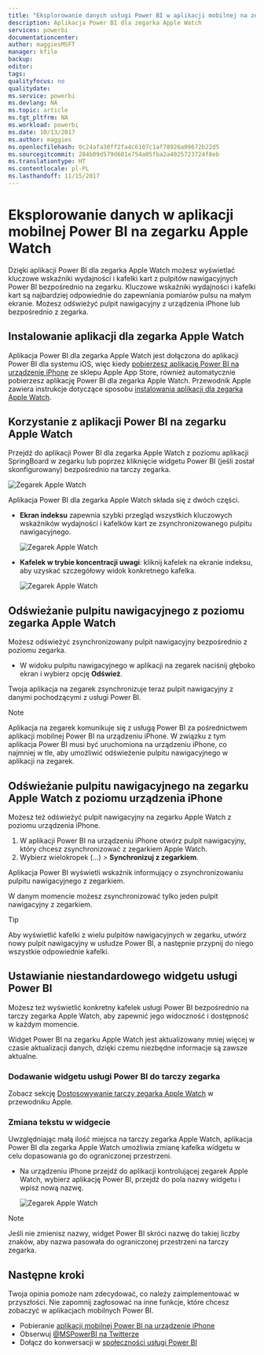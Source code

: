 ```yaml
---
title: "Eksplorowanie danych usługi Power BI w aplikacji mobilnej na zegarku Apple Watch"
description: Aplikacja Power BI dla zegarka Apple Watch
services: powerbi
documentationcenter: 
author: maggiesMSFT
manager: kfile
backup: 
editor: 
tags: 
qualityfocus: no
qualitydate: 
ms.service: powerbi
ms.devlang: NA
ms.topic: article
ms.tgt_pltfrm: NA
ms.workload: powerbi
ms.date: 10/13/2017
ms.author: maggies
ms.openlocfilehash: 0c24afa30ff2fa4c6107c1af78926a09672b22d5
ms.sourcegitcommit: 284b09d579d601e754a05fba2a4025723724f8eb
ms.translationtype: HT
ms.contentlocale: pl-PL
ms.lasthandoff: 11/15/2017
---
```

# <a name="explore-your-data-in-the-power-bi-mobile-app-on-your-apple-watch"></a>Eksplorowanie danych w aplikacji mobilnej Power BI na zegarku Apple Watch
Dzięki aplikacji Power BI dla zegarka Apple Watch możesz wyświetlać kluczowe wskaźniki wydajności i kafelki kart z pulpitów nawigacyjnych Power BI bezpośrednio na zegarku. Kluczowe wskaźniki wydajności i kafelki kart są najbardziej odpowiednie do zapewniania pomiarów pulsu na małym ekranie. Możesz odświeżyć pulpit nawigacyjny z urządzenia iPhone lub bezpośrednio z zegarka.

## <a name="install-the-apple-watch-app"></a>Instalowanie aplikacji dla zegarka Apple Watch
Aplikacja Power BI dla zegarka Apple Watch jest dołączona do aplikacji Power BI dla systemu iOS, więc kiedy [pobierzesz aplikację Power BI na urządzenie iPhone](http://go.microsoft.com/fwlink/?LinkId=522062 "Pobieranie aplikacji na urządzenie iPhone") ze sklepu Apple App Store, również automatycznie pobierzesz aplikację Power BI dla zegarka Apple Watch. Przewodnik Apple zawiera instrukcje dotyczące sposobu [instalowania aplikacji dla zegarka Apple Watch](https://support.apple.com/en-us/HT204784).

## <a name="use-the-power-bi-app-on-the-apple-watch"></a>Korzystanie z aplikacji Power BI na zegarku Apple Watch
Przejdź do aplikacji Power BI dla zegarka Apple Watch z poziomu aplikacji SpringBoard w zegarku lub poprzez kliknięcie widgetu Power BI (jeśli został skonfigurowany) bezpośrednio na tarczy zegarka.

![Zegarek Apple Watch](media/mobile-apple-watch/pbi_aplwatch_complicatn240arrow.png)

Aplikacja Power BI dla zegarka Apple Watch składa się z dwóch części.

* **Ekran indeksu** zapewnia szybki przegląd wszystkich kluczowych wskaźników wydajności i kafelków kart ze zsynchronizowanego pulpitu nawigacyjnego.
  
  ![Zegarek Apple Watch](media/mobile-apple-watch/pbi_aplwatch_indexscreen240.png)
* **Kafelek w trybie koncentracji uwagi**: kliknij kafelek na ekranie indeksu, aby uzyskać szczegółowy widok konkretnego kafelka.
  
  ![Zegarek Apple Watch](media/mobile-apple-watch/pbi_aplwatch_kpi.png)

## <a name="refresh-a-dashboard-from-your-apple-watch"></a>Odświeżanie pulpitu nawigacyjnego z poziomu zegarka Apple Watch
Możesz odświeżyć zsynchronizowany pulpit nawigacyjny bezpośrednio z poziomu zegarka.

* W widoku pulpitu nawigacyjnego w aplikacji na zegarek naciśnij głęboko ekran i wybierz opcję **Odśwież**.

Twoja aplikacja na zegarek zsynchronizuje teraz pulpit nawigacyjny z danymi pochodzącymi z usługi Power BI.

> [!NOTE]
> Aplikacja na zegarek komunikuje się z usługą Power BI za pośrednictwem aplikacji mobilnej Power BI na urządzeniu iPhone. W związku z tym aplikacja Power BI musi być uruchomiona na urządzeniu iPhone, co najmniej w tle, aby umożliwić odświeżenie pulpitu nawigacyjnego w aplikacji na zegarek.
> 
> 

## <a name="refresh-a-dashboard-on-your-apple-watch-from-your-iphone"></a>Odświeżanie pulpitu nawigacyjnego na zegarku Apple Watch z poziomu urządzenia iPhone
Możesz też odświeżyć pulpit nawigacyjny na zegarku Apple Watch z poziomu urządzenia iPhone.

1. W aplikacji Power BI na urządzeniu iPhone otwórz pulpit nawigacyjny, który chcesz zsynchronizować z zegarkiem Apple Watch. 
2. Wybierz wielokropek (...) > **Synchronizuj z zegarkiem**.

Aplikacja Power BI wyświetli wskaźnik informujący o zsynchronizowaniu pulpitu nawigacyjnego z zegarkiem.

W danym momencie możesz zsynchronizować tylko jeden pulpit nawigacyjny z zegarkiem.

> [!TIP]
> Aby wyświetlić kafelki z wielu pulpitów nawigacyjnych w zegarku, utwórz nowy pulpit nawigacyjny w usłudze Power BI, a następnie przypnij do niego wszystkie odpowiednie kafelki.
> 
> 

## <a name="set-a-custom-power-bi-widget"></a>Ustawianie niestandardowego widgetu usługi Power BI
Możesz też wyświetlić konkretny kafelek usługi Power BI bezpośrednio na tarczy zegarka Apple Watch, aby zapewnić jego widoczność i dostępność w każdym momencie.

Widget Power BI na zegarku Apple Watch jest aktualizowany mniej więcej w czasie aktualizacji danych, dzięki czemu niezbędne informacje są zawsze aktualne.

### <a name="add-a-power-bi-widget-to-your-watch-face"></a>Dodawanie widgetu usługi Power BI do tarczy zegarka
Zobacz sekcję [Dostosowywanie tarczy zegarka Apple Watch](https://support.apple.com/en-us/HT205536) w przewodniku Apple.

### <a name="change-the-text-on-the-widget"></a>Zmiana tekstu w widgecie
Uwzględniając małą ilość miejsca na tarczy zegarka Apple Watch, aplikacja Power BI dla zegarka Apple Watch umożliwia zmianę kafelka widgetu w celu dopasowania go do ograniczonej przestrzeni.

* Na urządzeniu iPhone przejdź do aplikacji kontrolującej zegarek Apple Watch, wybierz aplikację Power BI, przejdź do pola nazwy widgetu i wpisz nową nazwę.
  
  ![Zegarek Apple Watch](media/mobile-apple-watch/pbi_aplwatch_oniphone.png)

> [!NOTE]
> Jeśli nie zmienisz nazwy, widget Power BI skróci nazwę do takiej liczby znaków, aby nazwa pasowała do ograniczonej przestrzeni na tarczy zegarka. 
> 
> 

## <a name="next-steps"></a>Następne kroki
Twoja opinia pomoże nam zdecydować, co należy zaimplementować w przyszłości. Nie zapomnij zagłosować na inne funkcje, które chcesz zobaczyć w aplikacjach mobilnych Power BI. 

* Pobieranie [aplikacji mobilnej Power BI na urządzenie iPhone](http://go.microsoft.com/fwlink/?LinkId=522062)
* Obserwuj [@MSPowerBI na Twitterze](https://twitter.com/MSPowerBI)
* Dołącz do konwersacji w [społeczności usługi Power BI](http://community.powerbi.com/)

